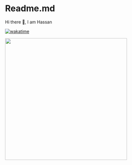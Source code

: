 # Readme.md

Hi there 👋, I am Hassan

<a href="https://wakatime.com/badge/github/Talha-crypto/Instagramclone"><img src="https://wakatime.com/badge/github/Talha-crypto/Instagramclone.svg" alt="wakatime"></a>

<img src="https://wakatime.com/share/@talha/c2d24385-e31b-428e-bcc5-354db3b7bc64.svg" height="400" />

